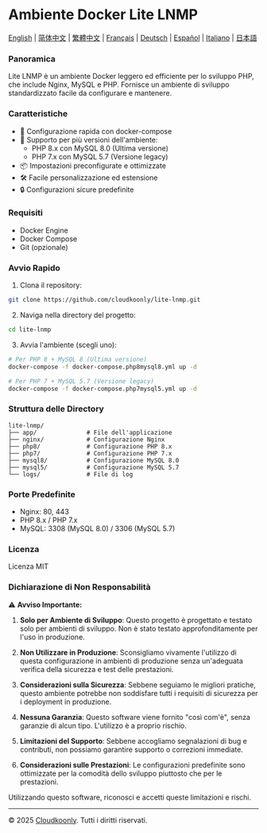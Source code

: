 # Ambiente Docker Lite LNMP

[English](README.md) | [简体中文](README_zh-CN.md) | [繁體中文](README_zh-TW.md) | [Français](README_FR.md) | [Deutsch](README_DE.md) | [Español](README_ES.md) | [Italiano](README_IT.md) | [日本語](README_JP.md)

### Panoramica
Lite LNMP è un ambiente Docker leggero ed efficiente per lo sviluppo PHP, che include Nginx, MySQL e PHP. Fornisce un ambiente di sviluppo standardizzato facile da configurare e mantenere.

### Caratteristiche
- 🚀 Configurazione rapida con docker-compose
- 🔧 Supporto per più versioni dell'ambiente:
  - PHP 8.x con MySQL 8.0 (Ultima versione)
  - PHP 7.x con MySQL 5.7 (Versione legacy)
- 📦 Impostazioni preconfigurate e ottimizzate
- 🛠️ Facile personalizzazione ed estensione
- 🔒 Configurazioni sicure predefinite

### Requisiti
- Docker Engine
- Docker Compose
- Git (opzionale)

### Avvio Rapido
1. Clona il repository:
```bash
git clone https://github.com/cloudkoonly/lite-lnmp.git
```

2. Naviga nella directory del progetto:
```bash
cd lite-lnmp
```

3. Avvia l'ambiente (scegli uno):
```bash
# Per PHP 8 + MySQL 8 (Ultima versione)
docker-compose -f docker-compose.php8mysql8.yml up -d

# Per PHP 7 + MySQL 5.7 (Versione legacy)
docker-compose -f docker-compose.php7mysql5.yml up -d
```

### Struttura delle Directory
```
lite-lnmp/
├── app/              # File dell'applicazione
├── nginx/            # Configurazione Nginx
├── php8/             # Configurazione PHP 8.x
├── php7/             # Configurazione PHP 7.x
├── mysql8/           # Configurazione MySQL 8.0
├── mysql5/           # Configurazione MySQL 5.7
└── logs/             # File di log
```

### Porte Predefinite
- Nginx: 80, 443
- PHP 8.x / PHP 7.x
- MySQL: 3308 (MySQL 8.0) / 3306 (MySQL 5.7)

### Licenza
Licenza MIT

### Dichiarazione di Non Responsabilità
⚠️ **Avviso Importante:**

1. **Solo per Ambiente di Sviluppo**: Questo progetto è progettato e testato solo per ambienti di sviluppo. Non è stato testato approfonditamente per l'uso in produzione.

2. **Non Utilizzare in Produzione**: Sconsigliamo vivamente l'utilizzo di questa configurazione in ambienti di produzione senza un'adeguata verifica della sicurezza e test delle prestazioni.

3. **Considerazioni sulla Sicurezza**: Sebbene seguiamo le migliori pratiche, questo ambiente potrebbe non soddisfare tutti i requisiti di sicurezza per i deployment in produzione.

4. **Nessuna Garanzia**: Questo software viene fornito "così com'è", senza garanzie di alcun tipo. L'utilizzo è a proprio rischio.

5. **Limitazioni del Supporto**: Sebbene accogliamo segnalazioni di bug e contributi, non possiamo garantire supporto o correzioni immediate.

6. **Considerazioni sulle Prestazioni**: Le configurazioni predefinite sono ottimizzate per la comodità dello sviluppo piuttosto che per le prestazioni.

Utilizzando questo software, riconosci e accetti queste limitazioni e rischi.

---

© 2025 [Cloudkoonly](https://www.cloudkoonly.com). Tutti i diritti riservati.
